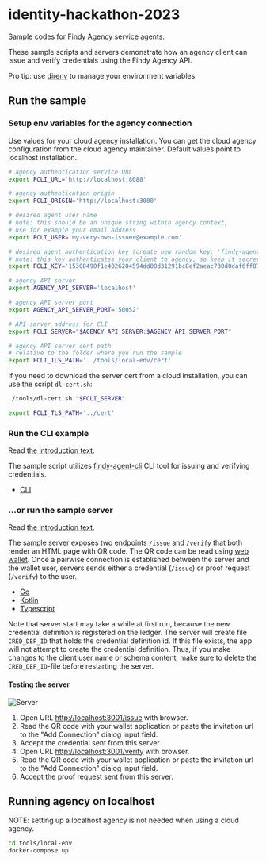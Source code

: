 # identity-hackathon-2023

Sample codes for [Findy Agency](https://findy-network.github.io) service agents.

These sample scripts and servers demonstrate how
an agency client can issue and verify credentials using the Findy Agency API.

Pro tip: use [direnv](https://direnv.net/) to manage your environment variables.

## Run the sample

### Setup env variables for the agency connection

Use values for your cloud agency installation.
You can get the cloud agency configuration from the cloud agency maintainer.
Default values point to localhost installation.

```bash
# agency authentication service URL
export FCLI_URL='http://localhost:8088'

# agency authentication origin
export FCLI_ORIGIN='http://localhost:3000'

# desired agent user name
# note: this should be an unique string within agency context,
# use for example your email address
export FCLI_USER='my-very-own-issuer@example.com'

# desired agent authentication key (create new random key: 'findy-agent-cli new-key')
# note: this key authenticates your client to agency, so keep it secret
export FCLI_KEY='15308490f1e4026284594dd08d31291bc8ef2aeac730d0daf6ff87bb92d4336c'

# agency API server
export AGENCY_API_SERVER='localhost'

# agency API server port
export AGENCY_API_SERVER_PORT='50052'

# API server address for CLI
export FCLI_SERVER="$AGENCY_API_SERVER:$AGENCY_API_SERVER_PORT"

# agency API server cert path
# relative to the folder where you run the sample
export FCLI_TLS_PATH='../tools/local-env/cert'
```

If you need to download the server cert from a cloud installation, you can use the script `dl-cert.sh`:

```bash
./tools/dl-cert.sh "$FCLI_SERVER"

export FCLI_TLS_PATH='../cert'
```

### Run the CLI example

Read [the introduction text](https://findy-network.github.io/blog/2023/01/30/getting-started-with-ssi-service-agent-development/).

The sample script utilizes [findy-agent-cli](https://github.com/findy-network/findy-agent-cli#installation)
CLI tool for issuing and verifying credentials.

* [CLI](./cli/README.md)

### ...or run the sample server

Read [the introduction text](https://findy-network.github.io/blog/2023/02/06/how-to-equip-your-app-with-vc-superpowers/).

The sample server exposes two endpoints `/issue` and `/verify` that both
render an HTML page with QR code. The QR code can be read using [web wallet](https://github.com/findy-network/findy-wallet-pwa).
Once a pairwise connection is established between the server and the wallet user,
servers sends either a credential (`/issue`) or proof request (`/verify`) to the user.

* [Go](./go/README.md)
* [Kotlin](./kotlin/README.md)
* [Typescript](./ts/README.md)

Note that server start may take a while at first run, because the new credential definition
is registered on the ledger. The server will create file `CRED_DEF_ID`
that holds the credential definition id. If this file exists, the app will not attempt to create
the credential definition. Thus, if you make changes to the client user name or schema content,
make sure to delete the `CRED_DEF_ID`-file before restarting the server.

#### Testing the server

![Server](https://user-images.githubusercontent.com/29113682/215501289-29fbf029-f796-487b-8370-6255d036e50d.gif)

1. Open URL <http://localhost:3001/issue> with browser.
1. Read the QR code with your wallet application or
paste the invitation url to the "Add Connection" dialog input field.
1. Accept the credential sent from this server.
1. Open URL <http://localhost:3001/verify> with browser.
1. Read the QR code with your wallet application or
paste the invitation url to the "Add Connection" dialog input field.
1. Accept the proof request sent from this server.

## Running agency on localhost

NOTE: setting up a localhost agency is not needed when using a cloud agency.

```bash
cd tools/local-env
docker-compose up
```
